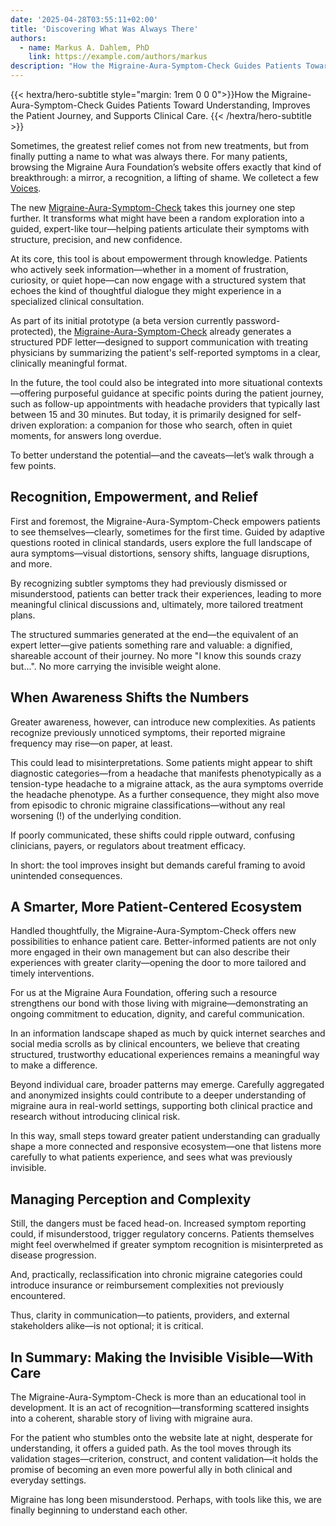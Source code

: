 ```yaml
---
date: '2025-04-28T03:55:11+02:00'
title: 'Discovering What Was Always There'
authors:
  - name: Markus A. Dahlem, PhD
    link: https://example.com/authors/markus
description: "How the Migraine-Aura-Symptom-Check Guides Patients Toward Understanding, Improves the Patient Journey, and Supports Clinical Care."
---
```


<div class="hx-mb-12">
{{< hextra/hero-subtitle style="margin: 1rem 0 0 0">}}How the Migraine-Aura-Symptom-Check Guides Patients Toward Understanding, Improves the Patient Journey, and Supports Clinical Care.
    {{< /hextra/hero-subtitle >}}
</div>

Sometimes, the greatest relief comes not from new treatments, but from finally putting a name to what was always there. For many patients, browsing the Migraine Aura Foundation’s website offers exactly that kind of breakthrough: a mirror, a recognition, a lifting of shame.
We colletect a few [Voices](voices/).

The new [Migraine-Aura-Symptom-Check](/aura-symptom-check/symptom-check-tools/) takes this journey one step further. It transforms what might have been a random exploration into a guided, expert-like tour—helping patients articulate their symptoms with structure, precision, and new confidence.

At its core, this tool is about empowerment through knowledge. Patients who actively seek information—whether in a moment of frustration, curiosity, or quiet hope—can now engage with a structured system that echoes the kind of thoughtful dialogue they might experience in a specialized clinical consultation.

As part of its initial prototype (a beta version currently password-protected), the [Migraine-Aura-Symptom-Check](/aura-symptom-check/symptom-check-tools/) already generates a structured PDF letter—designed to support communication with treating physicians by summarizing the patient's self-reported symptoms in a clear, clinically meaningful format.

In the future, the tool could also be integrated into more situational contexts—offering purposeful guidance at specific points during the patient journey, such as follow-up appointments with headache providers that typically last between 15 and 30 minutes. But today, it is primarily designed for self-driven exploration: a companion for those who search, often in quiet moments, for answers long overdue.

To better understand the potential—and the caveats—let’s walk through a few points.

## Recognition, Empowerment, and Relief
First and foremost, the Migraine-Aura-Symptom-Check empowers patients to see themselves—clearly, sometimes for the first time. Guided by adaptive questions rooted in clinical standards, users explore the full landscape of aura symptoms—visual distortions, sensory shifts, language disruptions, and more.

By recognizing subtler symptoms they had previously dismissed or misunderstood, patients can better track their experiences, leading to more meaningful clinical discussions and, ultimately, more tailored treatment plans.

The structured summaries generated at the end—the equivalent of an expert letter—give patients something rare and valuable: a dignified, shareable account of their journey. No more "I know this sounds crazy but...". No more carrying the invisible weight alone.

## When Awareness Shifts the Numbers
Greater awareness, however, can introduce new complexities. As patients recognize previously unnoticed symptoms, their reported migraine frequency may rise—on paper, at least.

This could lead to misinterpretations. Some patients might appear to shift diagnostic categories—from a headache that manifests phenotypically as a tension-type headache to a migraine attack, as the aura symptoms override the headache phenotype. As a further consequence, they might also move from episodic to chronic migraine classifications—without any real worsening (!) of the underlying condition.

If poorly communicated, these shifts could ripple outward, confusing clinicians, payers, or regulators about treatment efficacy.

In short: the tool improves insight but demands careful framing to avoid unintended consequences.

## A Smarter, More Patient-Centered Ecosystem
Handled thoughtfully, the Migraine-Aura-Symptom-Check offers new possibilities to enhance patient care. Better-informed patients are not only more engaged in their own management but can also describe their experiences with greater clarity—opening the door to more tailored and timely interventions.

For us at the Migraine Aura Foundation, offering such a resource strengthens our bond with those living with migraine—demonstrating an ongoing commitment to education, dignity, and careful communication.

In an information landscape shaped as much by quick internet searches and social media scrolls as by clinical encounters, we believe that creating structured, trustworthy educational experiences remains a meaningful way to make a difference.

Beyond individual care, broader patterns may emerge. Carefully aggregated and anonymized insights could contribute to a deeper understanding of migraine aura in real-world settings, supporting both clinical practice and research without introducing clinical risk.

In this way, small steps toward greater patient understanding can gradually shape a more connected and responsive ecosystem—one that listens more carefully to what patients experience, and sees what was previously invisible.

## Managing Perception and Complexity
Still, the dangers must be faced head-on. Increased symptom reporting could, if misunderstood, trigger regulatory concerns. Patients themselves might feel overwhelmed if greater symptom recognition is misinterpreted as disease progression.

And, practically, reclassification into chronic migraine categories could introduce insurance or reimbursement complexities not previously encountered.

Thus, clarity in communication—to patients, providers, and external stakeholders alike—is not optional; it is critical.

## In Summary: Making the Invisible Visible—With Care

The Migraine-Aura-Symptom-Check is more than an educational tool in development. It is an act of recognition—transforming scattered insights into a coherent, sharable story of living with migraine aura.

For the patient who stumbles onto the website late at night, desperate for understanding, it offers a guided path. As the tool moves through its validation stages—criterion, construct, and content validation—it holds the promise of becoming an even more powerful ally in both clinical and everyday settings.

Migraine has long been misunderstood. Perhaps, with tools like this, we are finally beginning to understand each other.

